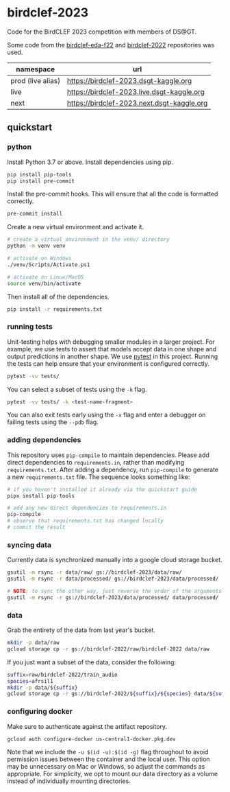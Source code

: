 # birdclef-2023

Code for the BirdCLEF 2023 competition with members of DS@GT.

Some code from the [birdclef-eda-f22](https://github.com/dsgt-birdclef/birdclef-eda-f22) and [birdclef-2022](https://github.com/dsgt-birdclef/birdclef-2022) repositories was used.

| namespace         | url                                        |
| ----------------- | ------------------------------------------ |
| prod (live alias) | https://birdclef-2023.dsgt-kaggle.org      |
| live              | https://birdclef-2023.live.dsgt-kaggle.org |
| next              | https://birdclef-2023.next.dsgt-kaggle.org |

## quickstart

### python

Install Python 3.7 or above.
Install dependencies using pip.

```bash
pip install pip-tools
pip install pre-commit
```

Install the pre-commit hooks.
This will ensure that all the code is formatted correctly.

```bash
pre-commit install
```

Create a new virtual environment and activate it.

```bash
# create a virtual environment in the venv/ directory
python -m venv venv

# activate on Windows
./venv/Scripts/Activate.ps1

# activate on Linux/MacOS
source venv/bin/activate
```

Then install all of the dependencies.

```bash
pip install -r requirements.txt
```

[pip-tools]: https://github.com/jazzband/pip-tools
[pre-commit]: https://pre-commit.com/

### running tests

Unit-testing helps with debugging smaller modules in a larger project.
For example, we use tests to assert that models accept data in one shape and output predictions in another shape.
We use [pytest] in this project.
Running the tests can help ensure that your environment is configured correctly.

```bash
pytest -vv tests/
```

You can select a subset of tests using the `-k` flag.

```bash
pytest -vv tests/ -k <test-name-fragment>
```

You can also exit tests early using the `-x` flag and enter a debugger on
failing tests using the `--pdb` flag.

[pytest]: https://docs.pytest.org/en/7.1.x/

### adding dependencies

This repository uses `pip-compile` to maintain dependencies.
Please add direct dependencies to `requirements.in`, rather than modifying `requirements.txt`.
After adding a dependency, run `pip-compile` to generate a new `requirements.txt` file.
The sequence looks something like:

```bash
# if you haven't installed it already via the quickstart guide
pipx install pip-tools

# add any new direct dependencies to requirements.in
pip-compile
# observe that requirements.txt has changed locally
# commit the result
```

### syncing data

Currently data is synchronized manually into a google cloud storage bucket.

```bash
gsutil -m rsync -r data/raw/ gs://birdclef-2023/data/raw/
gsutil -m rsync -r data/processed/ gs://birdclef-2023/data/processed/

# NOTE: to sync the other way, just reverse the order of the arguments
gsutil -m rsync -r gs://birdclef-2023/data/processed/ data/processed/
```

### data

Grab the entirety of the data from last year's bucket.

```bash
mkdir -p data/raw
gcloud storage cp -r gs://birdclef-2022/raw/birdclef-2022 data/raw
```

If you just want a subset of the data, consider the following:

```bash
suffix=raw/birdclef-2022/train_audio
species=afrsil1
mkdir -p data/${suffix}
gcloud storage cp -r gs://birdclef-2022/${suffix}/${species} data/${suffix}
```

### configuring docker

Make sure to authenticate against the artifact repository.

```bash
gcloud auth configure-docker us-central1-docker.pkg.dev
```

Note that we include the `-u $(id -u):$(id -g)` flag throughout to avoid
permission issues between the container and the local user.
This option may be unnecessary on Mac or Windows, so adjust the commands as appropriate.
For simplicity, we opt to mount our data directory as a volume instead of
individually mounting directories.
